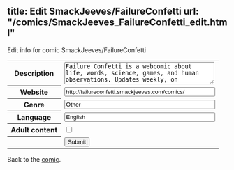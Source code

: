 title: Edit SmackJeeves/FailureConfetti
url: "/comics/SmackJeeves_FailureConfetti_edit.html"
---
Edit info for comic SmackJeeves/FailureConfetti

<form name="comic" action="http://gaepostmail.appspot.com/comic/" method="post">
<table class="comicinfo">
<tr>
<th>Description</th><td><textarea name="description" cols="40" rows="3">Failure Confetti is a webcomic about life, words, science, games, and human observations. Updates weekly, on Wednesdays.</textarea></td>
</tr>
<tr>
<th>Website</th><td><input type="text" name="url" value="http://failureconfetti.smackjeeves.com/comics/" size="40"/></td>
</tr>
<tr>
<th>Genre</th><td><input type="text" name="genre" value="Other" size="40"/></td>
</tr>
<tr>
<th>Language</th><td><input type="text" name="language" value="English" size="40"/></td>
</tr>
<tr>
<th>Adult content</th><td><input type="checkbox" name="adult" value="adult" /></td>
</tr>
<tr>
<th></th><td>
<input type="hidden" name="comic" value="SmackJeeves_FailureConfetti" />
<input type="submit" name="submit" value="Submit" />
</td>
</tr>
</table>
</form>

Back to the [comic](SmackJeeves_FailureConfetti.html).
